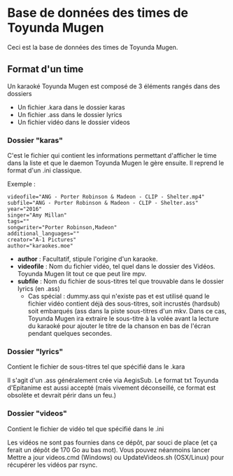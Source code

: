﻿# Base de données des times de Toyunda Mugen

Ceci est la base de données des times de Toyunda Mugen. 

## Format d'un time

Un karaoké Toyunda Mugen est composé de 3 éléments rangés dans des dossiers

* Un fichier .kara dans le dossier karas
* Un fichier .ass dans le dossier lyrics
* Un fichier vidéo dans le dossier videos

### Dossier "karas"

C'est le fichier qui contient les informations permettant d'afficher le time dans la liste et que le daemon Toyunda Mugen le gère ensuite. Il reprend le format d'un .ini classique.

Exemple :
```
videofile="ANG - Porter Robinson & Madeon - CLIP - Shelter.mp4"
subfile="ANG - Porter Robinson & Madeon - CLIP - Shelter.ass"
year="2016"
singer="Amy Millan"
tags=""
songwriter="Porter Robinson,Madeon"
additional_languages=""
creator="A-1 Pictures"
author="karaokes.moe"
```

* **author** : Facultatif, stipule l'origine d'un karaoke. 
* **videofile** : Nom du fichier vidéo, tel quel dans le dossier des Vidéos. Toyunda Mugen lit tout ce que peut lire mpv.
* **subfile** : Nom du fichier de sous-titres tel que trouvable dans le dossier lyrics (en .ass)
	* Cas spécial : dummy.ass qui n'existe pas et est utilisé quand le fichier vidéo contient déjà des sous-titres, soit incrustés (hardsub) soit embarqués (ass dans la piste sous-titres d'un mkv. Dans ce cas, Toyunda Mugen ira extraire le sous-titre à la volée avant la lecture du karaoké pour ajouter le titre de la chanson en bas de l'écran pendant quelques secondes.

### Dossier "lyrics"

Contient le fichier de sous-titres tel que spécifié dans le .kara

Il s'agit d'un .ass généralement crée via AegisSub. Le format txt Toyunda d'Epitanime est aussi accepté (mais vivement déconseillé, ce format est obsolète et devrait périr dans un feu.)

### Dossier "videos"

Contient le fichier de vidéo tel que spécifié dans le .ini

Les vidéos ne sont pas fournies dans ce dépôt, par souci de place (et ça ferait un dépôt de 170 Go au bas mot). Vous pouvez néanmoins lancer Mettre a jour videos.cmd (Windows) ou UpdateVideos.sh (OSX/Linux) pour récupérer les vidéos par rsync.

